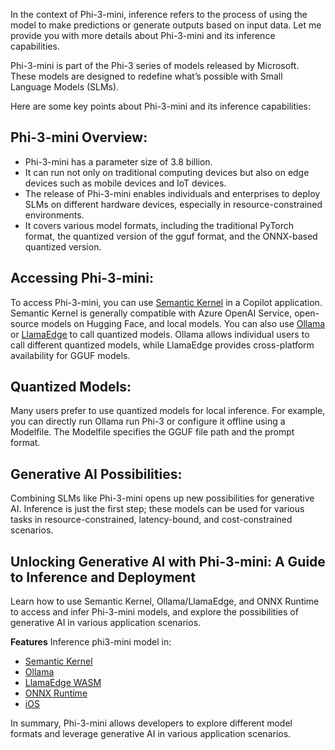 In the context of Phi-3-mini, inference refers to the process of using the model to make predictions or generate outputs based on input data. Let me provide you with more details about Phi-3-mini and its inference capabilities.

Phi-3-mini is part of the Phi-3 series of models released by Microsoft. These models are designed to redefine what’s possible with Small Language Models (SLMs). 

Here are some key points about Phi-3-mini and its inference capabilities:

## **Phi-3-mini Overview:**
- Phi-3-mini has a parameter size of 3.8 billion.
- It can run not only on traditional computing devices but also on edge devices such as mobile devices and IoT devices.
- The release of Phi-3-mini enables individuals and enterprises to deploy SLMs on different hardware devices, especially in resource-constrained environments.
- It covers various model formats, including the traditional PyTorch format, the quantized version of the gguf format, and the ONNX-based quantized version.

## **Accessing Phi-3-mini:**
To access Phi-3-mini, you can use [Semantic Kernel](https://github.com/microsoft/SemanticKernelCookBook?WT.mc_id=aiml-138114-kinfeylo) in a Copilot application. Semantic Kernel is generally compatible with Azure OpenAI Service, open-source models on Hugging Face, and local models.
You can also use [Ollama](https://ollama.com) or [LlamaEdge](https://llamaedge.com) to call quantized models. Ollama allows individual users to call different quantized models, while LlamaEdge provides cross-platform availability for GGUF models.

## **Quantized Models:**
Many users prefer to use quantized models for local inference. For example, you can directly run Ollama run Phi-3 or configure it offline using a Modelfile. The Modelfile specifies the GGUF file path and the prompt format.

## **Generative AI Possibilities:**
Combining SLMs like Phi-3-mini opens up new possibilities for generative AI. Inference is just the first step; these models can be used for various tasks in resource-constrained, latency-bound, and cost-constrained scenarios.

## **Unlocking Generative AI with Phi-3-mini: A Guide to Inference and Deployment** 
Learn how to use Semantic Kernel, Ollama/LlamaEdge, and ONNX Runtime to access and infer Phi-3-mini models, and explore the possibilities of generative AI in various application scenarios.

**Features**
Inference phi3-mini model in:

- [Semantic Kernel](https://github.com/Azure-Samples/Phi-3MiniSamples/tree/main/semantickernel?WT.mc_id=aiml-138114-kinfeylo)
- [Ollama](https://github.com/Azure-Samples/Phi-3MiniSamples/tree/main/ollama?WT.mc_id=aiml-138114-kinfeylo)
- [LlamaEdge WASM](https://github.com/Azure-Samples/Phi-3MiniSamples/tree/main/wasm?WT.mc_id=aiml-138114-kinfeylo)
- [ONNX Runtime](https://github.com/Azure-Samples/Phi-3MiniSamples/tree/main/onnx?WT.mc_id=aiml-138114-kinfeylo)
- [iOS](https://github.com/Azure-Samples/Phi-3MiniSamples/tree/main/ios?WT.mc_id=aiml-138114-kinfeylo)

In summary, Phi-3-mini allows developers to explore different model formats and leverage generative AI in various application scenarios.
